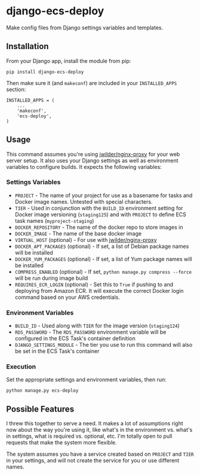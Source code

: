 # django-ecs-deploy

Make config files from Django settings variables and templates.

## Installation

From your Django app, install the module from pip:

	pip install django-ecs-deploy
	
Then make sure it (and `makeconf`) are included in your `INSTALLED_APPS` section:

	INSTALLED_APPS = (
		...
	    'makeconf',
	    'ecs-deploy',
	)

## Usage

This command assumes you're using [jwilder/nginx-proxy](https://github.com/jwilder/nginx-proxy) for your web server setup. It also uses your Django settings as well as environment variables to configure builds. It expects the following variables:

### Settings Variables

* `PROJECT` - The name of your project for use as a basename for tasks and Docker image names. Untested with special characters.
* `TIER` - Used in conjunction with the `BUILD_ID` environment setting for Docker image versioning (`staging125`) and with `PROJECT` to define ECS task names (`myproject-staging`)
* `DOCKER_REPOSITORY` - The name of the docker repo to store images in
* `DOCKER_IMAGE` - The name of the base docker image
* `VIRTUAL_HOST` (optional) - For use with [jwilder/nginx-proxy](https://github.com/jwilder/nginx-proxy)
* `DOCKER_APT_PACKAGES` (optional) - If set, a list of Debian package names will be installed
* `DOCKER_YUM_PACKAGES` (optional) - If set, a list of Yum package names will be installed
* `COMPRESS_ENABLED` (optional) - If set, `python manage.py compress --force` will be run during image build
* `REQUIRES_ECR_LOGIN` (optional) - Set this to `True` if pushing to and deploying from Amazon ECR. It will execute the correct Docker login command based on your AWS credentials.

### Environment Variables

* `BUILD_ID` - Used along with `TIER` for the image version (`staging124`)
* `RDS_PASSWORD` - The `RDS_PASSWORD` environment variable will be configured in the ECS Task's container definition
* `DJANGO_SETTINGS_MODULE` - The tier you use to run this command will also be set in the ECS Task's container

### Execution

Set the appropriate settings and environment variables, then run:

	python manage.py ecs-deploy

## Possible Features

I threw this together to serve a need. It makes a lot of assumptions right now about the way you're using it, like what's in the environment vs. what's in settings, what is required vs. optional, etc. I'm totally open to pull requests that make the system more flexible.

The system assumes you have a service created based on `PROJECT` and `TIER` in your settings, and will not create the service for you or use different names.